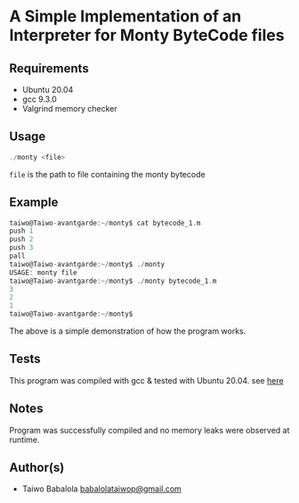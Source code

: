 #	A Simple Implementation of an Interpreter for Monty ByteCode files

## Requirements
- Ubuntu 20.04
- gcc 9.3.0
- Valgrind memory checker

## Usage
```c
./monty <file>
```
``file`` is the path to file containing the monty bytecode

## Example
```c
taiwo@Taiwo-avantgarde:~/monty$ cat bytecode_1.m
push 1
push 2
push 3
pall
taiwo@Taiwo-avantgarde:~/monty$ ./monty
USAGE: monty file
taiwo@Taiwo-avantgarde:~/monty$ ./monty bytecode_1.m
3
2
1
taiwo@Taiwo-avantgarde:~/monty$
```
The above is a simple demonstration of how the program works.

## Tests
This program was compiled with gcc & tested with Ubuntu 20.04. 
see [here](https://github.com/Taiwopeter-babs/monty/tree/master/tests)

## Notes
Program was successfully compiled and no memory leaks were observed at runtime.


## Author(s)
- Taiwo Babalola <babalolataiwop@gmail.com>
